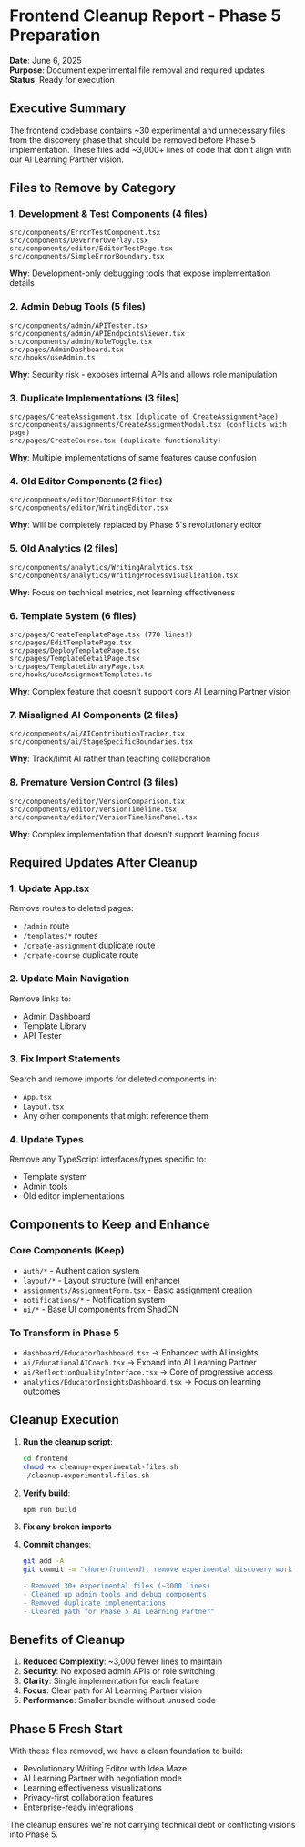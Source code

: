 # Frontend Cleanup Report - Phase 5 Preparation

**Date**: June 6, 2025  
**Purpose**: Document experimental file removal and required updates  
**Status**: Ready for execution

## Executive Summary

The frontend codebase contains ~30 experimental and unnecessary files from the discovery phase that should be removed before Phase 5 implementation. These files add ~3,000+ lines of code that don't align with our AI Learning Partner vision.

## Files to Remove by Category

### 1. Development & Test Components (4 files)
```
src/components/ErrorTestComponent.tsx
src/components/DevErrorOverlay.tsx
src/components/editor/EditorTestPage.tsx
src/components/SimpleErrorBoundary.tsx
```
**Why**: Development-only debugging tools that expose implementation details

### 2. Admin Debug Tools (5 files)
```
src/components/admin/APITester.tsx
src/components/admin/APIEndpointsViewer.tsx
src/components/admin/RoleToggle.tsx
src/pages/AdminDashboard.tsx
src/hooks/useAdmin.ts
```
**Why**: Security risk - exposes internal APIs and allows role manipulation

### 3. Duplicate Implementations (3 files)
```
src/pages/CreateAssignment.tsx (duplicate of CreateAssignmentPage)
src/components/assignments/CreateAssignmentModal.tsx (conflicts with page)
src/pages/CreateCourse.tsx (duplicate functionality)
```
**Why**: Multiple implementations of same features cause confusion

### 4. Old Editor Components (2 files)
```
src/components/editor/DocumentEditor.tsx
src/components/editor/WritingEditor.tsx
```
**Why**: Will be completely replaced by Phase 5's revolutionary editor

### 5. Old Analytics (2 files)
```
src/components/analytics/WritingAnalytics.tsx
src/components/analytics/WritingProcessVisualization.tsx
```
**Why**: Focus on technical metrics, not learning effectiveness

### 6. Template System (6 files)
```
src/pages/CreateTemplatePage.tsx (770 lines!)
src/pages/EditTemplatePage.tsx
src/pages/DeployTemplatePage.tsx
src/pages/TemplateDetailPage.tsx
src/pages/TemplateLibraryPage.tsx
src/hooks/useAssignmentTemplates.ts
```
**Why**: Complex feature that doesn't support core AI Learning Partner vision

### 7. Misaligned AI Components (2 files)
```
src/components/ai/AIContributionTracker.tsx
src/components/ai/StageSpecificBoundaries.tsx
```
**Why**: Track/limit AI rather than teaching collaboration

### 8. Premature Version Control (3 files)
```
src/components/editor/VersionComparison.tsx
src/components/editor/VersionTimeline.tsx
src/components/editor/VersionTimelinePanel.tsx
```
**Why**: Complex implementation that doesn't support learning focus

## Required Updates After Cleanup

### 1. Update App.tsx
Remove routes to deleted pages:
- `/admin` route
- `/templates/*` routes
- `/create-assignment` duplicate route
- `/create-course` duplicate route

### 2. Update Main Navigation
Remove links to:
- Admin Dashboard
- Template Library
- API Tester

### 3. Fix Import Statements
Search and remove imports for deleted components in:
- `App.tsx`
- `Layout.tsx`
- Any other components that might reference them

### 4. Update Types
Remove any TypeScript interfaces/types specific to:
- Template system
- Admin tools
- Old editor implementations

## Components to Keep and Enhance

### Core Components (Keep)
- `auth/*` - Authentication system
- `layout/*` - Layout structure (will enhance)
- `assignments/AssignmentForm.tsx` - Basic assignment creation
- `notifications/*` - Notification system
- `ui/*` - Base UI components from ShadCN

### To Transform in Phase 5
- `dashboard/EducatorDashboard.tsx` → Enhanced with AI insights
- `ai/EducationalAICoach.tsx` → Expand into AI Learning Partner
- `ai/ReflectionQualityInterface.tsx` → Core of progressive access
- `analytics/EducatorInsightsDashboard.tsx` → Focus on learning outcomes

## Cleanup Execution

1. **Run the cleanup script**:
   ```bash
   cd frontend
   chmod +x cleanup-experimental-files.sh
   ./cleanup-experimental-files.sh
   ```

2. **Verify build**:
   ```bash
   npm run build
   ```

3. **Fix any broken imports**

4. **Commit changes**:
   ```bash
   git add -A
   git commit -m "chore(frontend): remove experimental discovery work

   - Removed 30+ experimental files (~3000 lines)
   - Cleaned up admin tools and debug components
   - Removed duplicate implementations
   - Cleared path for Phase 5 AI Learning Partner"
   ```

## Benefits of Cleanup

1. **Reduced Complexity**: ~3,000 fewer lines to maintain
2. **Security**: No exposed admin APIs or role switching
3. **Clarity**: Single implementation for each feature
4. **Focus**: Clear path for AI Learning Partner vision
5. **Performance**: Smaller bundle without unused code

## Phase 5 Fresh Start

With these files removed, we have a clean foundation to build:
- Revolutionary Writing Editor with Idea Maze
- AI Learning Partner with negotiation mode
- Learning effectiveness visualizations
- Privacy-first collaboration features
- Enterprise-ready integrations

The cleanup ensures we're not carrying technical debt or conflicting visions into Phase 5.
